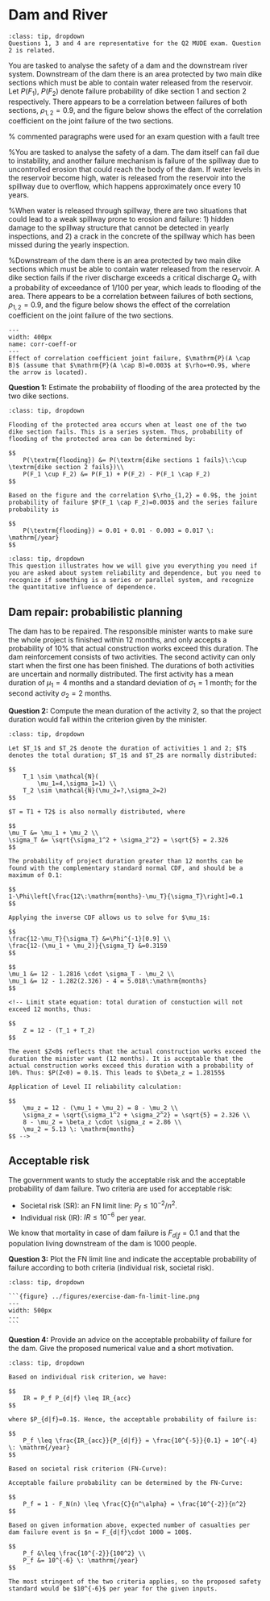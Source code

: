 # Dam and River

```{admonition} MUDE Exam Information
:class: tip, dropdown
Questions 1, 3 and 4 are representative for the Q2 MUDE exam. Question 2 is related.
```

You are tasked to analyse the safety of a dam and the downstream river system. Downstream of the dam there is an area protected by two main dike sections which must be able to contain water released from the reservoir. Let $P(F_1)$, $P(F_2)$ denote failure probability of dike section 1 and section 2 respectively. There appears to be a correlation between failures of both sections, $\rho_{1,2}=0.9$, and the figure below shows the effect of the correlation coefficient on the joint failure of the two sections.


% commented paragraphs were used for an exam question with a fault tree

%You are tasked to analyse the safety of a dam. The dam itself can fail due to instability, and another failure mechanism is failure of the spillway due to uncontrolled erosion that could reach the body of the dam. If water levels in the reservoir become high, water is released from the reservoir into the spillway due to overflow, which happens approximately once every 10 years.

%When water is released through spillway, there are two situations that could lead to a weak spillway prone to erosion and failure: 1) hidden damage to the spillway structure that cannot be detected in yearly inspections, and 2) a crack in the concrete of the spillway which has been missed during the yearly inspection.

%Downstream of the dam there is an area protected by two main dike sections which must be able to contain water released from the reservoir. A dike section fails if the river discharge exceeds a critical discharge $Q_c$ with a probability of exceedance of 1/100 per year, which leads to flooding of the area. There appears to be a correlation between failures of both sections, $\rho_{1,2}=0.9$, and the figure below shows the effect of the correlation coefficient on the joint failure of the two sections.

```{figure} ../figures/system-corr-coeff.PNG
---
width: 400px
name: corr-coeff-or
---
Effect of correlation coefficient joint failure, $\mathrm{P}(A \cap B)$ (assume that $\mathrm{P}(A \cap B)=0.003$ at $\rho=+0.9$, where the arrow is located).
```

**Question 1:** Estimate the probability of flooding of the area protected by the two dike sections.

```{admonition} Answer
:class: tip, dropdown

Flooding of the protected area occurs when at least one of the two dike section fails. This is a series system. Thus, probability of flooding of the protected area can be determined by:

$$
    P(\textrm{flooding}) &= P(\textrm{dike sections 1 fails}\:\cup \textrm{dike section 2 fails})\\
    P(F_1 \cup F_2) &= P(F_1) + P(F_2) - P(F_1 \cap F_2)
$$

Based on the figure and the correlation $\rho_{1,2} = 0.9$, the joint probability of failure $P(F_1 \cap F_2)=0.003$ and the series failure probability is

$$
    P(\textrm{flooding}) = 0.01 + 0.01 - 0.003 = 0.017 \: \mathrm{/year}
$$
```

```{admonition} MUDE Exam Information
:class: tip, dropdown
This question illustrates how we will give you everything you need if you are asked about system reliability and dependence, but you need to recognize if something is a series or parallel system, and recognize the quantitative influence of dependence.
```

## Dam repair: probabilistic planning

The dam has to be repaired. The responsible minister wants to make sure the whole project is finished within 12 months, and only accepts a probability of 10% that actual construction works exceed this duration. The dam reinforcement consists of two activities. The second activity can only start when the first one has been finished. The durations of both activities are uncertain and normally distributed. The first activity has a mean duration of $\mu_1=4$ months and a standard deviation of $\sigma_1 = 1$ month; for the second activity $\sigma_2 = 2$ months.

**Question 2:** Compute the mean duration of the activity 2, so that the project duration would fall within the criterion given by the minister.

```{admonition} Answer
:class: tip, dropdown

Let $T_1$ and $T_2$ denote the duration of activities 1 and 2; $T$ denotes the total duration; $T_1$ and $T_2$ are normally distributed:

$$
    T_1 \sim \mathcal{N}(
        \mu_1=4,\sigma_1=1) \\
    T_2 \sim \mathcal{N}(\mu_2=?,\sigma_2=2) 
$$

$T = T1 + T2$ is also normally distributed, where

$$
\mu_T &= \mu_1 + \mu_2 \\
\sigma_T &= \sqrt{\sigma_1^2 + \sigma_2^2} = \sqrt{5} = 2.326
$$

The probability of project duration greater than 12 months can be found with the complementary standard normal CDF, and should be a maximum of 0.1:

$$
1-\Phi\left[\frac{12\:\mathrm{months}-\mu_T}{\sigma_T}\right]=0.1
$$

Applying the inverse CDF allows us to solve for $\mu_1$:

$$
\frac{12-\mu_T}{\sigma_T} &=\Phi^{-1}[0.9] \\
\frac{12-(\mu_1 + \mu_2)}{\sigma_T} &=0.3159
$$

$$
\mu_1 &= 12 - 1.2816 \cdot \sigma_T - \mu_2 \\
\mu_1 &= 12 - 1.282(2.326) - 4 = 5.018\:\mathrm{months}
$$

<!-- Limit state equation: total duration of constuction will not exceed 12 months, thus:

$$
    Z = 12 - (T_1 + T_2)
$$

The event $Z<0$ reflects that the actual construction works exceed the duration the minister want (12 months). It is acceptable that the actual construction works exceed this duration with a probability of 10%. Thus: $P(Z<0) = 0.1$. This leads to $\beta_z = 1.28155$

Application of Level II reliability calculation:

$$
    \mu_z = 12 - (\mu_1 + \mu_2) = 8 - \mu_2 \\
    \sigma_z = \sqrt{\sigma_1^2 + \sigma_2^2} = \sqrt{5} = 2.326 \\
    8 - \mu_2 = \beta_z \cdot \sigma_z = 2.86 \\
    \mu_2 = 5.13 \: \mathrm{months}
$$ -->
```

## Acceptable risk

The government wants to study the acceptable risk and the acceptable probability of dam failure. Two criteria are used for acceptable risk:

- Societal risk (SR): an FN limit line: $P_f \leq 10^{-2}/n^2$.
- Individual risk (IR): $IR \leq 10^{-6}$ per year.

We know that mortality in case of dam failure is $F_{d|f} = 0.1$ and that the population living downstream of the dam is 1000 people. 

**Question 3:** Plot the FN limit line and indicate the acceptable probability of failure according to both criteria (individual risk, societal risk).

````{admonition} Answer
:class: tip, dropdown

```{figure} ../figures/exercise-dam-fn-limit-line.png
---
width: 500px
---
```
````

**Question 4:** Provide an advice on the acceptable probability of failure for the dam. Give the proposed numerical value and a short motivation.

```{admonition} Answer
:class: tip, dropdown

Based on individual risk criterion, we have:

$$
    IR = P_f P_{d|f} \leq IR_{acc}
$$

where $P_{d|f}=0.1$. Hence, the acceptable probability of failure is:

$$
    P_f \leq \frac{IR_{acc}}{P_{d|f}} = \frac{10^{-5}}{0.1} = 10^{-4} \: \mathrm{/year}
$$

Based on societal risk criterion (FN-Curve):

Acceptable failure probability can be determined by the FN-Curve:

$$
    P_f = 1 - F_N(n) \leq \frac{C}{n^\alpha} = \frac{10^{-2}}{n^2}
$$

Based on given information above, expected number of casualties per dam failure event is $n = F_{d|f}\cdot 1000 = 100$.

$$
    P_f &\leq \frac{10^{-2}}{100^2} \\
    P_f &= 10^{-6} \: \mathrm{/year}
$$
 
The most stringent of the two criteria applies, so the proposed safety standard would be $10^{-6}$ per year for the given inputs.
```